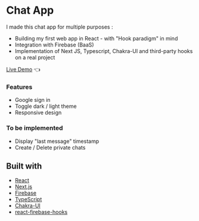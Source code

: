 # Chat App

I made this chat app for multiple purposes :
- Building my first web app in React - with "Hook paradigm" in mind
- Integration with Firebase (BaaS)
- Implementation of Next JS, Typescript, Chakra-UI and third-party hooks on a real project

[Live Demo](https://vdemange-chat-app.vercel.app/) :point_left:

### Features

- Google sign in
- Toggle dark / light theme
- Responsive design

### To be implemented

- Display "last message" timestamp
- Create / Delete private chats

## Built with

- [React](https://reactjs.org/)
- [Next.js](https://nextjs.org/)
- [Firebase](https://firebase.google.com/)
- [TypeScript](https://www.typescriptlang.org/)
- [Chakra-UI](https://chakra-ui.com/)
- [react-firebase-hooks](https://github.com/CSFrequency/react-firebase-hooks)
